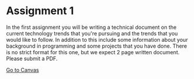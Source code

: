 # Assignment 1

In the first assignment you will be writing a technical document on the
current technology trends that you're pursuing and the trends that you
would like to follow. In addition to this include some information about
your background in programming and some projects that you have done.
There is no strict format for this one, but we expect 2 page written
document. Please submit a PDF.

[Go to Canvas](https://iu.instructure.com/courses/1824048/assignments/9784945)


